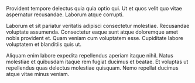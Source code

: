 Provident tempore delectus quia quia optio qui. Ut et quos velit quo vitae aspernatur recusandae. Laborum atque corrupti.
 Laborum et sit pariatur veritatis adipisci consectetur molestiae. Recusandae voluptate assumenda. Consectetur eaque sunt atque doloremque amet nobis provident et. Quam veniam cum voluptatem esse. Cupiditate labore voluptatem et blanditiis quis ut.
 Aliquam enim labore expedita repellendus aperiam itaque nihil. Natus molestiae et quibusdam itaque rem fugiat ducimus et beatae. Et voluptas ut repellendus quas delectus molestiae quisquam. Nemo repellat ducimus atque vitae minus veniam.